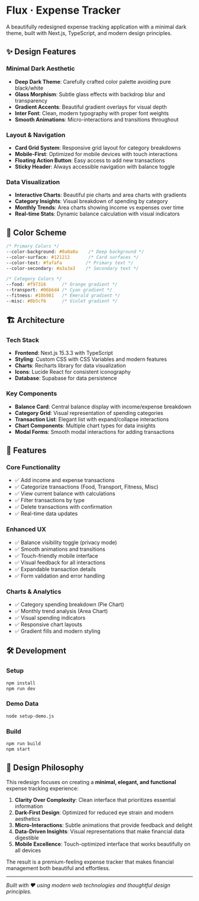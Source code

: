 # Flux · Expense Tracker

A beautifully redesigned expense tracking application with a minimal dark theme, built with Next.js, TypeScript, and modern design principles.

## ✨ Design Features

### Minimal Dark Aesthetic
- **Deep Dark Theme**: Carefully crafted color palette avoiding pure black/white
- **Glass Morphism**: Subtle glass effects with backdrop blur and transparency  
- **Gradient Accents**: Beautiful gradient overlays for visual depth
- **Inter Font**: Clean, modern typography with proper font weights
- **Smooth Animations**: Micro-interactions and transitions throughout

### Layout & Navigation
- **Card Grid System**: Responsive grid layout for category breakdowns
- **Mobile-First**: Optimized for mobile devices with touch interactions
- **Floating Action Button**: Easy access to add new transactions
- **Sticky Header**: Always accessible navigation with balance toggle

### Data Visualization
- **Interactive Charts**: Beautiful pie charts and area charts with gradients
- **Category Insights**: Visual breakdown of spending by category
- **Monthly Trends**: Area charts showing income vs expenses over time
- **Real-time Stats**: Dynamic balance calculation with visual indicators

## 🎨 Color Scheme

```css
/* Primary Colors */
--color-background: #0a0a0a    /* Deep background */
--color-surface: #121212       /* Card surfaces */
--color-text: #fafafa         /* Primary text */
--color-secondary: #a3a3a3    /* Secondary text */

/* Category Colors */
--food: #f97316      /* Orange gradient */
--transport: #06b6d4 /* Cyan gradient */
--fitness: #10b981   /* Emerald gradient */
--misc: #8b5cf6      /* Violet gradient */
```

## 🏗️ Architecture

### Tech Stack
- **Frontend**: Next.js 15.3.3 with TypeScript
- **Styling**: Custom CSS with CSS Variables and modern features
- **Charts**: Recharts library for data visualization
- **Icons**: Lucide React for consistent iconography
- **Database**: Supabase for data persistence

### Key Components
- **Balance Card**: Central balance display with income/expense breakdown
- **Category Grid**: Visual representation of spending categories
- **Transaction List**: Elegant list with expand/collapse interactions
- **Chart Components**: Multiple chart types for data insights
- **Modal Forms**: Smooth modal interactions for adding transactions

## 🚀 Features

### Core Functionality
- ✅ Add income and expense transactions
- ✅ Categorize transactions (Food, Transport, Fitness, Misc)
- ✅ View current balance with calculations
- ✅ Filter transactions by type
- ✅ Delete transactions with confirmation
- ✅ Real-time data updates

### Enhanced UX
- ✅ Balance visibility toggle (privacy mode)
- ✅ Smooth animations and transitions
- ✅ Touch-friendly mobile interface
- ✅ Visual feedback for all interactions
- ✅ Expandable transaction details
- ✅ Form validation and error handling

### Charts & Analytics
- ✅ Category spending breakdown (Pie Chart)
- ✅ Monthly trend analysis (Area Chart)
- ✅ Visual spending indicators
- ✅ Responsive chart layouts
- ✅ Gradient fills and modern styling

## 🛠️ Development

### Setup
```bash
npm install
npm run dev
```

### Demo Data
```bash
node setup-demo.js
```

### Build
```bash
npm run build
npm start
```

## 🎯 Design Philosophy

This redesign focuses on creating a **minimal, elegant, and functional** expense tracking experience:

1. **Clarity Over Complexity**: Clean interface that prioritizes essential information
2. **Dark-First Design**: Optimized for reduced eye strain and modern aesthetics  
3. **Micro-Interactions**: Subtle animations that provide feedback and delight
4. **Data-Driven Insights**: Visual representations that make financial data digestible
5. **Mobile Excellence**: Touch-optimized interface that works beautifully on all devices

The result is a premium-feeling expense tracker that makes financial management both beautiful and effortless.

---

*Built with ❤️ using modern web technologies and thoughtful design principles.*
